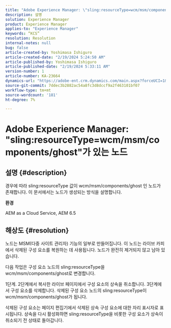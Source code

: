 ```yaml
---
title: "Adobe Experience Manager: \"sling:resourceType=wcm/msm/components/ghost\"를 사용하는 노드"
description: 설명
solution: Experience Manager
product: Experience Manager
applies-to: "Experience Manager"
keywords: “KCS”
resolution: Resolution
internal-notes: null
bug: false
article-created-by: Yoshimasa Ishiguro
article-created-date: "2/19/2024 5:24:50 AM"
article-published-by: Yoshimasa Ishiguro
article-published-date: "2/19/2024 5:33:11 AM"
version-number: 1
article-number: KA-23664
dynamics-url: "https://adobe-ent.crm.dynamics.com/main.aspx?forceUCI=1&pagetype=entityrecord&etn=knowledgearticle&id=e3f2f62d-e7ce-ee11-9079-6045bd0065b6"
source-git-commit: 7ddec3b2882ac54a8fc3d8dccf9a2f463101bf07
workflow-type: tm+mt
source-wordcount: '181'
ht-degree: 7%

---
```


# Adobe Experience Manager: &quot;sling:resourceType=wcm/msm/components/ghost&quot;가 있는 노드

## 설명 {#description}


경우에 따라 sling:resourceType 값이 wcm/msm/components/ghost 인 노드가 존재합니다. 이 문서에서는 노드가 생성되는 방식을 설명합니다.

<b>환경</b>

AEM as a Cloud Service, AEM 6.5


## 해상도 {#resolution}


노드는 MSM(다중 사이트 관리자) 기능의 일부로 만들어집니다. 이 노드는 라이브 카피에서 삭제된 구성 요소를 복원하는 데 사용됩니다. 노드가 완전히 제거되지 않고 남아 있습니다.

다음 작업은 구성 요소 노드의 sling:resourceType을 wcm/msm/components/ghost로 변경합니다.

1단계. 2단계에서 복사한 라이브 페이지에서 구성 요소의 상속을 취소합니다. 3단계에서 구성 요소를 삭제합니다. 삭제된 구성 요소 노드의 sling:resourceType이 wcm/msm/components/ghost가 됩니다.

삭제된 구성 요소는 페이지 편집기에서 삭제된 상속 구성 요소에 대한 자리 표시자로 표시됩니다. 상속을 다시 활성화하면 sling:resourceType을 비롯한 구성 요소가 상속이 취소되기 전 상태로 돌아갑니다.
